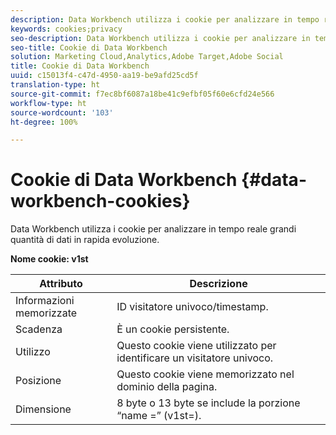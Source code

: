 ```yaml
---
description: Data Workbench utilizza i cookie per analizzare in tempo reale grandi quantità di dati in rapida evoluzione.
keywords: cookies;privacy
seo-description: Data Workbench utilizza i cookie per analizzare in tempo reale grandi quantità di dati in rapida evoluzione.
seo-title: Cookie di Data Workbench
solution: Marketing Cloud,Analytics,Adobe Target,Adobe Social
title: Cookie di Data Workbench
uuid: c15013f4-c47d-4950-aa19-be9afd25cd5f
translation-type: ht
source-git-commit: f7ec8bf6087a18be41c9efbf05f60e6cfd24e566
workflow-type: ht
source-wordcount: '103'
ht-degree: 100%

---
```



# Cookie di Data Workbench {#data-workbench-cookies}

Data Workbench utilizza i cookie per analizzare in tempo reale grandi quantità di dati in rapida evoluzione.

**Nome cookie: v1st**

| Attributo | Descrizione |
|---|---|
| Informazioni memorizzate | ID visitatore univoco/timestamp. |
| Scadenza | È un cookie persistente. |
| Utilizzo | Questo cookie viene utilizzato per identificare un visitatore univoco. |
| Posizione | Questo cookie viene memorizzato nel dominio della pagina. |
| Dimensione | 8 byte o 13 byte se include la porzione “name =” (v1st=). |

